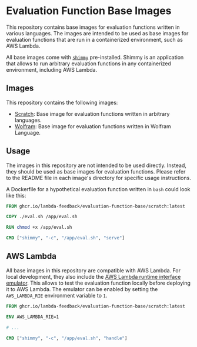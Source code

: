 # Evaluation Function Base Images

This repository contains base images for evaluation functions written in various languages. The images are intended to be used as base images for evaluation functions that are run in a containerized environment, such as AWS Lambda.

All base images come with [`shimmy`](https://github.com/lambda-feedback/shimmy) pre-installed. Shimmy is an application that allows to run arbitrary evaluation functions in any containerized environment, including AWS Lambda.

## Images

This repository contains the following images:

- [Scratch](./scratch): Base image for evaluation functions written in arbitrary languages.
- [Wolfram](./wolfram): Base image for evaluation functions written in Wolfram Language.

## Usage

The images in this repository are not intended to be used directly. Instead, they should be used as base images for evaluation functions. Please refer to the README file in each image's directory for specific usage instructions.

A Dockerfile for a hypothetical evaluation function written in `bash` could look like this:

```Dockerfile
FROM ghcr.io/lambda-feedback/evaluation-function-base/scratch:latest

COPY ./eval.sh /app/eval.sh

RUN chmod +x /app/eval.sh

CMD ["shimmy", "-c", "/app/eval.sh", "serve"]
```

## AWS Lambda

All base images in this repository are compatible with AWS Lambda. For local development, they also include the [AWS Lambda runtime interface emulator](https://github.com/aws/aws-lambda-runtime-interface-emulator). This allows to test the evaluation function locally before deploying it to AWS Lambda. The emulator can be enabled by setting the `AWS_LAMBDA_RIE` environment variable to `1`.

```Dockerfile
FROM ghcr.io/lambda-feedback/evaluation-function-base/scratch:latest

ENV AWS_LAMBDA_RIE=1

# ...

CMD ["shimmy", "-c", "/app/eval.sh", "handle"]
```
